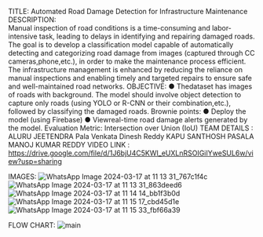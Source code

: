 TITLE: Automated Road Damage Detection for Infrastructure Maintenance                                            
DESCRIPTION:  
    Manual inspection of road conditions is a time-consuming and labor-intensive
 task, leading to delays in identifying and repairing damaged roads. The goal is to
 develop a classification model capable of automatically detecting and
 categorizing road damage from images (captured through CC
 cameras,phone,etc.), in order to make the maintenance process efficient. The
 infrastructure management is enhanced by reducing the reliance on manual
 inspections and enabling timely and targeted repairs to ensure safe and
 well-maintained road networks.
OBJECTIVE:
 ● Thedataset has images of roads with background. The model should
 involve object detection to capture only roads (using YOLO or R-CNN or
 their combination,etc.), followed by classifying the damaged roads.
 Brownie points:
 ● Deploy the model (using Firebase)
 ● Viewreal-time road damage alerts generated by the model.
 Evaluation Metric: Intersection over Union (IoU)
TEAM DETAILS :
ALURU JEETENDRA 
Pala Venkata Dinesh Reddy
KAPU SANTHOSH
PASALA MANOJ KUMAR REDDY
VIDEO LINK :
https://drive.google.com/file/d/1J6bjU4C5KWI_eUXLnRSOIGiIYweSUL6w/view?usp=sharing

IMAGES:
![WhatsApp Image 2024-03-17 at 11 13 31_767c1f4c](https://github.com/knljeethu/IIITDM-vashishthackathon-6thunit/assets/131071607/1a7c59a9-1795-42b5-b8c9-ed3bc539baae)
![WhatsApp Image 2024-03-17 at 11 13 31_863deed6](https://github.com/knljeethu/IIITDM-vashishthackathon-6thunit/assets/131071607/19c848f1-eb8c-4a96-945d-0b93380c1b9a)
![WhatsApp Image 2024-03-17 at 11 14 14_bb1f3b0d](https://github.com/knljeethu/IIITDM-vashishthackathon-6thunit/assets/131071607/913087ac-8185-48bb-a879-11a15721bad0)
![WhatsApp Image 2024-03-17 at 11 15 17_cbd45d1e](https://github.com/knljeethu/IIITDM-vashishthackathon-6thunit/assets/131071607/53a6c580-9e9d-4dde-8b45-f2a0bec178cc)
![WhatsApp Image 2024-03-17 at 11 15 33_fbf66a39](https://github.com/knljeethu/IIITDM-vashishthackathon-6thunit/assets/131071607/dc57502c-28b2-45e4-b0e2-2b2827847ecf)




FLOW CHART:
![main](https://github.com/knljeethu/IIITDM-vashishthackathon-6thunit/assets/131071607/717c293f-ff6f-4683-b2cc-ce369b45f52b)




 
